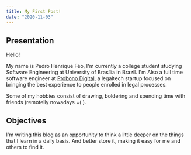 ```yaml
---
title: My First Post!
date: "2020-11-03"
---
```


## Presentation

Hello!

My name is Pedro Henrique Féo, I'm currently a college student studying Software Engineering at University of Brasília in Brazil. I'm Also a full time software engineer at [Probono Digital](https://probonodigital.com), a legaltech startup focused on bringing the best experience to people enrolled in legal processes.

Some of my hobbies consist of drawing, boldering and spending time with friends (remotelly nowadays =( ).

## Objectives

I'm writing this blog as an opportunity to think a little deeper on the things that I learn in a daily basis. And better store it, making it easy for me and others to find it.

